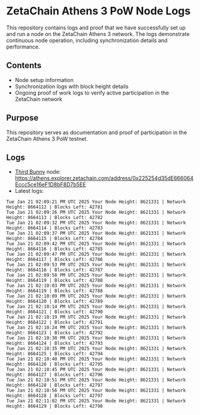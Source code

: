 # ZetaChain Athens 3 PoW Node Logs
This repository contains logs and proof that we have successfully set up and run a node on the ZetaChain Athens 3 network. The logs demonstrate continuous node operation, including synchronization details and performance.

## Contents
- Node setup information
- Synchronization logs with block height details
- Ongoing proof of work logs to verify active participation in the ZetaChain network

## Purpose
This repository serves as documentation and proof of participation in the ZetaChain Athens 3 PoW testnet.

## Logs

- [Third Bunny](https://thirdbunny.xyz/) node: https://athens.explorer.zetachain.com/address/0x225254d35dE666064Eccc5ce16eF1D8bF8D7b5EE
- Latest logs:
```
Tue Jan 21 02:09:21 PM UTC 2025 Your Node Height: 8621331 | Network Height: 8664112 | Blocks Left: 42781
Tue Jan 21 02:09:26 PM UTC 2025 Your Node Height: 8621331 | Network Height: 8664113 | Blocks Left: 42782
Tue Jan 21 02:09:32 PM UTC 2025 Your Node Height: 8621331 | Network Height: 8664114 | Blocks Left: 42783
Tue Jan 21 02:09:37 PM UTC 2025 Your Node Height: 8621331 | Network Height: 8664115 | Blocks Left: 42784
Tue Jan 21 02:09:42 PM UTC 2025 Your Node Height: 8621331 | Network Height: 8664116 | Blocks Left: 42785
Tue Jan 21 02:09:47 PM UTC 2025 Your Node Height: 8621331 | Network Height: 8664117 | Blocks Left: 42786
Tue Jan 21 02:09:53 PM UTC 2025 Your Node Height: 8621331 | Network Height: 8664118 | Blocks Left: 42787
Tue Jan 21 02:09:58 PM UTC 2025 Your Node Height: 8621331 | Network Height: 8664119 | Blocks Left: 42788
Tue Jan 21 02:10:03 PM UTC 2025 Your Node Height: 8621331 | Network Height: 8664119 | Blocks Left: 42788
Tue Jan 21 02:10:09 PM UTC 2025 Your Node Height: 8621331 | Network Height: 8664120 | Blocks Left: 42789
Tue Jan 21 02:10:14 PM UTC 2025 Your Node Height: 8621331 | Network Height: 8664121 | Blocks Left: 42790
Tue Jan 21 02:10:19 PM UTC 2025 Your Node Height: 8621331 | Network Height: 8664122 | Blocks Left: 42791
Tue Jan 21 02:10:24 PM UTC 2025 Your Node Height: 8621331 | Network Height: 8664123 | Blocks Left: 42792
Tue Jan 21 02:10:30 PM UTC 2025 Your Node Height: 8621331 | Network Height: 8664124 | Blocks Left: 42793
Tue Jan 21 02:10:35 PM UTC 2025 Your Node Height: 8621331 | Network Height: 8664125 | Blocks Left: 42794
Tue Jan 21 02:10:40 PM UTC 2025 Your Node Height: 8621331 | Network Height: 8664126 | Blocks Left: 42795
Tue Jan 21 02:10:45 PM UTC 2025 Your Node Height: 8621331 | Network Height: 8664127 | Blocks Left: 42796
Tue Jan 21 02:10:51 PM UTC 2025 Your Node Height: 8621331 | Network Height: 8664128 | Blocks Left: 42797
Tue Jan 21 02:10:56 PM UTC 2025 Your Node Height: 8621331 | Network Height: 8664128 | Blocks Left: 42797
Tue Jan 21 02:11:02 PM UTC 2025 Your Node Height: 8621331 | Network Height: 8664129 | Blocks Left: 42798
```
